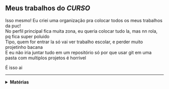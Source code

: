 ## Meus trabalhos do *CURSO*

Isso mesmo! Eu criei uma organização pra colocar todos os meus trabalhos da puc!  
No perfil principal fica muita zona, eu queria colocar tudo la, mas nn rola, pq fica super poluido  
Tipo, quem for entrar la só vai ver trabalho escolar, e perder muito projetinho bacana  
E eu não iria juntar tudo em um repositório só por que usar git em uma pasta com multiplos projetos é horrivel  

É isso ai

******
<details><summary><b>Matérias</b></summary>
<p>

## 1° Período:
- MFF = Modelagem de Fenomênos Físicos
- RA = Raciocínio Algoritmico
- DEC = Descoberta e Evolução da Computação
- ECNC = Experiência Criativa: Navegando na Computação
- LM = Resolução de Problemas com Lógica Matemática
****
## 2° Período:
- POO = Programação Orientada a Objetos
****
## 3° Período:
- RPEC = Resolução de Problemas Estruturados em Computação (estrutura de dados)
- EXP3 = Experiência Criativa: Pesquisa Aplicada
- PROLOG = Programação Lógica
- DB1 = Banco de Dados

</p>
</details>
